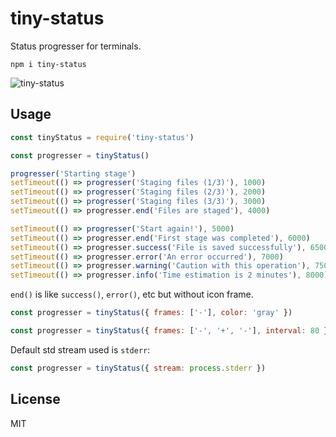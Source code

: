 # tiny-status

Status progresser for terminals.

```
npm i tiny-status
```

![tiny-status](https://user-images.githubusercontent.com/12686176/185763806-5d066931-614c-4ac5-b73b-06d16b1c4e0d.gif)

## Usage
```javascript
const tinyStatus = require('tiny-status')

const progresser = tinyStatus()

progresser('Starting stage')
setTimeout(() => progresser('Staging files (1/3)'), 1000)
setTimeout(() => progresser('Staging files (2/3)'), 2000)
setTimeout(() => progresser('Staging files (3/3)'), 3000)
setTimeout(() => progresser.end('Files are staged'), 4000)

setTimeout(() => progresser('Start again!'), 5000)
setTimeout(() => progresser.end('First stage was completed'), 6000)
setTimeout(() => progresser.success('File is saved successfully'), 6500)
setTimeout(() => progresser.error('An error occurred'), 7000)
setTimeout(() => progresser.warning('Caution with this operation'), 7500)
setTimeout(() => progresser.info('Time estimation is 2 minutes'), 8000)
```

`end()` is like `success()`, `error()`, etc but without icon frame.

```javascript
const progresser = tinyStatus({ frames: ['-'], color: 'gray' })
```

```javascript
const progresser = tinyStatus({ frames: ['-', '+', '-'], interval: 80 })
```

Default std stream used is `stderr`:
```javascript
const progresser = tinyStatus({ stream: process.stderr })
```

## License
MIT
